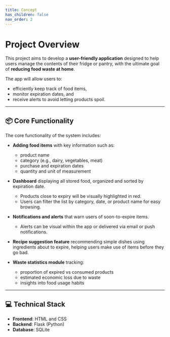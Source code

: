 ```yaml
---
title: Concept
has_children: false
nav_order: 2
---
```


# Project Overview

This project aims to develop a **user-friendly application** designed to help users manage the contents of their fridge or pantry, with the ultimate goal of **reducing food waste at home**.  

The app will allow users to:  
- efficiently keep track of food items,  
- monitor expiration dates, and  
- receive alerts to avoid letting products spoil.  

---

## 📦 Core Functionality

The core functionality of the system includes:  

- **Adding food items** with key information such as:
  - product name
  - category (e.g., dairy, vegetables, meat)
  - purchase and expiration dates
  - quantity and unit of measurement  

- **Dashboard** displaying all stored food, organized and sorted by expiration date.  
  - Products close to expiry will be visually highlighted in red.  
  - Users can filter the list by category, date, or product name for easy browsing.  

- **Notifications and alerts** that warn users of soon-to-expire items.  
  - Alerts can be visual within the app or delivered via email or push notifications.  

- **Recipe suggestion feature** recommending simple dishes using ingredients about to expire, helping users make use of items before they go bad.  

- **Waste statistics module** tracking:
  - proportion of expired vs consumed products
  - estimated economic loss due to waste
  - insights into food usage habits  

---

## 💻 Technical Stack

- **Frontend**: HTML and CSS  
- **Backend**: Flask (Python)  
- **Database**: SQLite  
